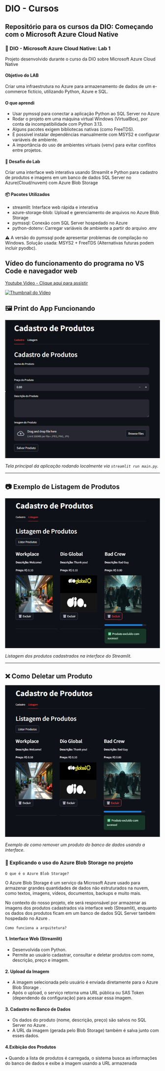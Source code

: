 # DIO - Cursos
## Repositório para os cursos da DIO: Começando com o Microsoft Azure Cloud Native

### 🧪 DIO - Microsoft Azure Cloud Native: Lab 1

Projeto desenvolvido durante o curso da DIO sobre Microsoft Azure Cloud Native 

#### Objetivo do LAB 
Criar uma infraestrutura no Azure para armazenamento de dados de um e-commerce fictício, utilizando Python, Azure e SQL.

#### O que aprendi
* Usar pymssql para conectar a aplicação Python ao SQL Server no Azure
* Rodar o projeto em uma máquina virtual Windows (VirtualBox), por conta da incompatibilidade com Python 3.13.
* Alguns pacotes exigem bibliotecas nativas (como FreeTDS).
* É possível instalar dependências manualmente com MSYS2 e configurar variáveis de ambiente.
* A importância do uso de ambientes virtuais (venv) para evitar conflitos entre projetos.

#### 🎯 Desafio do Lab 

Criar uma interface web interativa usando Streamlit e Python para cadastro de produtos e imagens em um banco de dados SQL Server no Azure(Cloud/nuvem) com Azure Blob Storage

#### 📦 Pacotes Utilizados

* streamlit: Interface web rápida e interativa
* azure-storage-blob: Upload e gerenciamento de arquivos no Azure Blob Storage
* pymssql: Conexão com SQL Server hospedado no Azure
* python-dotenv: Carregar variáveis de ambiente a partir do arquivo .env

⚠️ A versão do pymssql pode apresentar problemas de compilação no Windows. Solução usada: MSYS2 + FreeTDS (Alternativas futuras podem incluir pyodbc).

## Vídeo do funcionamento do programa no VS Code e navegador web
[Youtube Video - Clique aqui para assistir](https://www.youtube.com/watch?v=KMIRbP-MutE )

[![Thumbnail do Vídeo](https://img.youtube.com/vi/KMIRbP-MutE/hqdefault.jpg )](https://www.youtube.com/watch?v=KMIRbP-MutE )

## 🖼️ Print do App Funcionando

![Tela Principal da Aplicação](imagens/telainicial.png)

*Tela principal da aplicação rodando localmente via `streamlit run main.py`.*

---

## 📷 Exemplo de Listagem de Produtos

![Produtos Cadastrados](imagens/exedele.png)  

*Listagem dos produtos cadastrados na interface do Streamlit.*

---

## ❌ Como Deletar um Produto

![Deletar Produto](imagens/1.jpg)  

*Exemplo de como remover um produto do banco de dados usando a interface.*

### 🧾 Explicando o uso do Azure Blob Storage no projeto

    O que é o Azure Blob Storage?
O Azure Blob Storage é um serviço da Microsoft Azure usado para armazenar grandes quantidades de dados não estruturados na nuvem, como textos, imagens, vídeos, documentos, backups e muito mais.

No contexto do nosso projeto, ele será responsável por armazenar as imagens dos produtos cadastrados via interface web (Streamlit), enquanto os dados dos produtos ficam em um banco de dados SQL Server também hospedado no Azure .

    Como funciona a arquitetura?
#### 1.	Interface Web (Streamlit)
* Desenvolvida com Python.
* Permite ao usuário cadastrar, consultar e deletar produtos com nome, descrição, preço e imagem.
#### 2.	Upload da Imagem
* A imagem selecionada pelo usuário é enviada diretamente para o Azure Blob Storage .
* Após o upload, o serviço retorna uma URL pública ou SAS Token (dependendo da configuração) para acessar essa imagem.
#### 3. Cadastro no Banco de Dados
* Os dados do produto (nome, descrição, preço) são salvos no SQL Server no Azure .
* A URL da imagem (gerada pelo Blob Storage) também é salva junto com esses dados.
#### 4.Exibição dos Produtos
•	Quando a lista de produtos é carregada, o sistema busca as informações do banco de dados e exibe a imagem usando a URL armazenada
